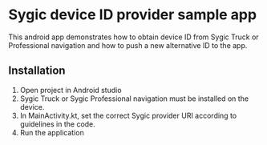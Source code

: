 # Sygic device ID provider sample app

This android app demonstrates how to obtain device ID from Sygic Truck or Professional navigation and how to push a new alternative ID to the app.

## Installation
1. Open project in Android studio
1. Sygic Truck or Sygic Professional navigation must be installed on the device.
1. In MainActivity.kt, set the correct Sygic provider URI according to guidelines in the code.
1. Run the application
